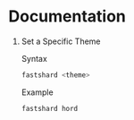 # Documentation


1. Set a Specific Theme
  
  
    Syntax
    ```bash
    fastshard <theme>
    ```

    Example
    ```bash
    fastshard hord
    ```
